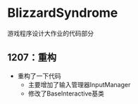 # BlizzardSyndrome
游戏程序设计大作业的代码部分
## 1207：重构
- 重构了一下代码
  - 主要增加了输入管理器InputManager
  - 修改了BaseInteractive基类
